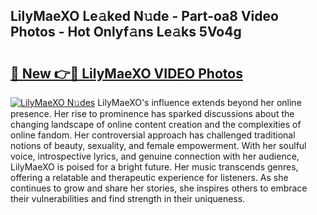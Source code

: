 ## LilyMaeXO Le𝚊ked N𝚞de - Part-oa8 Video Photos - Hot Onlyf𝚊ns Le𝚊ks 5Vo4g

# <h2><a href="http://ab38145.deff.icu/?id=LilyMaeXO">🔗 New 👉🔴 LilyMaeXO VIDEO Photos</a></h2>

[![LilyMaeXO N𝚞des](https://i.imgur.com/rIISA9y.gif)](http://ab38145.deff.icu/?id=LilyMaeXO)
LilyMaeXO's influence extends beyond her online presence. Her rise to prominence has sparked discussions about the changing landscape of online content creation and the complexities of online fandom. Her controversial approach has challenged traditional notions of beauty, sexuality, and female empowerment. With her soulful voice, introspective lyrics, and genuine connection with her audience, LilyMaeXO is poised for a bright future. Her music transcends genres, offering a relatable and therapeutic experience for listeners. As she continues to grow and share her stories, she inspires others to embrace their vulnerabilities and find strength in their uniqueness.
